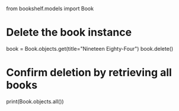 from bookshelf.models import Book

# Delete the book instance
book = Book.objects.get(title="Nineteen Eighty-Four")
book.delete()

# Confirm deletion by retrieving all books
print(Book.objects.all())
